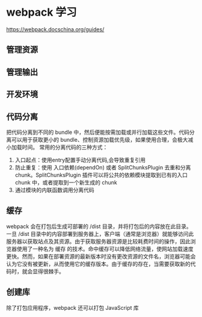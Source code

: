 # webpack 学习
https://webpack.docschina.org/guides/

## 管理资源


## 管理输出


## 开发环境


## 代码分离
把代码分离到不同的 bundle 中，然后便能按需加载或并行加载这些文件。代码分离可以用于获取更小的 bundle、控制资源加载优先级，如果使用合理，会极大减小加载时间。
常用的分离代码的三种方式：
1. 入口起点：使用entry配置手动分离代码,会导致重复引用
2. 防止重复：使用 入口依赖(dependOn) 或者 SplitChunksPlugin 去重和分离chunk。SplitChunksPlugin 插件可以将公共的依赖模块提取到已有的入口 chunk 中，或者提取到一个新生成的 chunk
3. 通过模块的内联函数调用分离代码

## 缓存
webpack 会在打包后生成可部署的 /dist 目录，并将打包后的内容放在此目录。一旦 /dist 目录中的内容部署到服务器上，客户端（通常是浏览器）就能够访问此服务器以获取站点及其资源。由于获取服务器资源是比较耗费时间的操作，因此浏览器使用了一种名为 缓存 的技术。命中缓存可以降低网络流量，使网站加载速度更快。然而，如果在部署资源的最新版本时没有更改资源的文件名，浏览器可能会认为它没有被更新，从而使用它的缓存版本。由于缓存的存在，当需要获取新的代码时，就会显得很棘手。

## 创建库
除了打包应用程序，webpack 还可以打包 JavaScript 库

